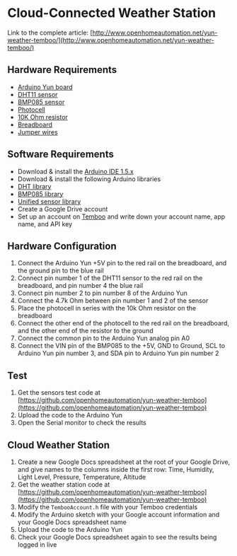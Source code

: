 # Cloud-Connected Weather Station

Link to the complete article: [http://www.openhomeautomation.net/yun-weather-temboo/](http://www.openhomeautomation.net/yun-weather-temboo/)

## Hardware Requirements

* [Arduino Yun board](http://amzn.to/1q0CQr2)
* [DHT11 sensor](http://amzn.to/1Auhhme)
* [BMP085 sensor](http://amzn.to/VLqqHR)
* [Photocell](http://amzn.to/1mguDdz)
* [10K Ohm resistor](http://amzn.to/1p94iTB)
* [Breadboard](http://amzn.to/1sRvk49)
* [Jumper wires](http://amzn.to/1mguPJH)

## Software Requirements

* Download & install the [Arduino IDE 1.5.x](http://arduino.cc/en/Main/Software#toc3)
* Download & install the following Arduino libraries
 * [DHT library](https://github.com/adafruit/DHT-sensor-library)
 * [BMP085 library](https://github.com/adafruit/Adafruit-BMP085-Library)
 * [Unified sensor library](https://github.com/adafruit/Adafruit_Sensor)
* Create a Google Drive account 
* Set up an account on [Temboo](https://www.temboo.com/) and write down your account name, app name, and API key

## Hardware Configuration

1. Connect the Arduino Yun +5V pin to the red rail on the breadboard, and the ground pin to the blue rail
1. Connect pin number 1 of the DHT11 sensor to the red rail on the breadboard, and pin number 4 the blue rail
1. Connect pin number 2 to pin number 8 of the Arduino Yun
1. Connect the 4.7k Ohm between pin number 1 and 2 of the sensor
1. Place the photocell in series with the 10k Ohm resistor on the breadboard
1. Connect the other end of the photocell to the red rail on the breadboard, and the other end of the resistor to the ground
1. Connect the common pin to the Arduino Yun analog pin A0
1. Connect the VIN pin of the BMP085 to the +5V, GND to Ground, SCL to Arduino Yun pin number 3, and SDA pin to Arduino Yun pin number 2

## Test

1. Get the sensors test code at [https://github.com/openhomeautomation/yun-weather-temboo](https://github.com/openhomeautomation/yun-weather-temboo)
1. Upload the code to the Arduino Yun
1. Open the Serial monitor to check the results

## Cloud Weather Station

1. Create a new Google Docs spreadsheet at the root of your Google Drive, and give names to the columns inside the first row: Time, Humidity, Light Level, Pressure, Temperature, Altitude
1. Get the weather station code at [https://github.com/openhomeautomation/yun-weather-temboo](https://github.com/openhomeautomation/yun-weather-temboo)
1. Modify the `TembooAccount.h` file with your Temboo credentials
1. Modify the Arduino sketch with your Google account information and your Google Docs spreadsheet name
1. Upload the code to the Arduino Yun
1. Check your Google Docs spreadsheet again to see the results being logged in live